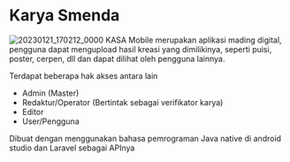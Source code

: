 # Karya Smenda

![20230121_170212_0000](https://github.com/Fancesatria/UKOM/assets/87270346/f2952ce7-b180-4c6c-8f45-bb67721d48b0)
KASA Mobile merupakan aplikasi mading digital, pengguna dapat mengupload hasil kreasi yang dimilikinya, seperti puisi, poster, cerpen, dll dan dapat 
dilihat oleh pengguna lainnya.

Terdapat beberapa hak akses antara lain 
- Admin (Master)
- Redaktur/Operator (Bertintak sebagai verifikator karya)
- Editor
- User/Pengguna

Dibuat dengan menggunakan bahasa pemrograman Java native di android studio dan Laravel sebagai APInya
